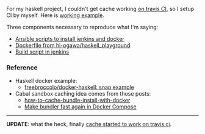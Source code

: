 <!--
{
  "title": "CI with Jenkins and Docker",
  "date": "2016-04-25T01:27:10.000Z",
  "category": "",
  "tags": [
    "haskell",
    "docker",
    "ci",
    "jenkins"
  ],
  "draft": false
}
-->

For my haskell project, I couldn't get cache working [on travis CI](https://travis-ci.org/hi-ogawa/haskell_playground/builds/125526351), so I setup CI by myself.
Here is [working example](http://jenkins.hiogawa.net/job/haskell_playground/).

Three components necessary to reproduce what I'm saying:

- [Ansible scripts to install jenkins and docker](https://github.com/hi-ogawa/jenkins_docker_ansible)
- [Dockerfile from hi-ogawa/haskell_playground](https://github.com/hi-ogawa/haskell_playground/blob/7b6d211634634d52ed70e626f90149bed2e1a95d/Dockerfile)
- [Build script in jenkins](https://github.com/hi-ogawa/haskell_playground/blob/37c2dfa0ba7f174fce122806494db961e18c3352/jenkins.sh)

### Reference

- Haskell docker example:
  - [freebroccolo/docker-haskell: snap example](https://github.com/freebroccolo/docker-haskell/blob/master/examples/7.10/snap/Dockerfile)
- Cabal sandbox caching idea comes from those posts: 
  - [how-to-cache-bundle-install-with-docker](https://medium.com/@fbzga/how-to-cache-bundle-install-with-docker-7bed453a5800#.uec49epuh)
  - [Make bundler fast again in Docker Compose](http://bradgessler.com/articles/docker-bundler/)

---

__UPDATE__: what the heck, finally [cache started to work on travis ci](https://travis-ci.org/hi-ogawa/haskell_playground/builds/127524855).